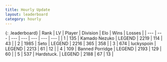 ```yaml
---
title: Hourly Update
layout: leaderboard
category: hourly
---
```


{: .leaderboard}
| Rank | LV | Player | Division | Elo | Wins | Losses |
| --- | --- | --- | --- | --- | --- | --- |
| <span data-change="0">1</span> | 135 | <span title="ID: 665001">Kamado Nezuko</span> | LEGEND | <span data-change="0">2219</span> | <span data-change="0">114</span> | <span data-change="0">43</span> |
| <span data-change="6">2</span> | 1985 | <span title="ID: 326285">Seto</span> | LEGEND | <span data-change="56">2216</span> | <span data-change="13">365</span> | <span data-change="2">358</span> |
| <span data-change="-1">3</span> | 674 | <span title="ID: 512212">luckyspoin</span> | LEGEND | <span data-change="0">2213</span> | <span data-change="0">61</span> | <span data-change="0">12</span> |
| <span data-change="-1">4</span> | 109 | <span title="ID: 659170">Banned Porridge</span> | LEGEND | <span data-change="6">2193</span> | <span data-change="1">129</span> | <span data-change="0">60</span> |
| <span data-change="0">5</span> | 537 | <span title="ID: 289238">Hardstuck.</span> | LEGEND | <span data-change="11">2188</span> | <span data-change="1">67</span> | <span data-change="0">13</span> |
